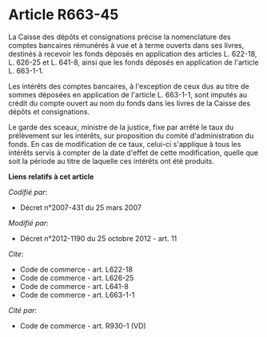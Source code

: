 # Article R663-45

La Caisse des dépôts et consignations précise la nomenclature des comptes bancaires rémunérés à vue et à terme ouverts dans
ses livres, destinés à recevoir les fonds déposés en application des articles L. 622-18, L. 626-25 et L. 641-8, ainsi que les
fonds déposés en application de l'article L. 663-1-1. 

Les intérêts des comptes bancaires, à l'exception de ceux dus au titre de sommes déposées en application de l'article L.
663-1-1, sont imputés au crédit du compte ouvert au nom du fonds dans les livres de la Caisse des dépôts et consignations. 

Le garde des sceaux, ministre de la justice, fixe par arrêté le taux du prélèvement sur les intérêts, sur proposition du
comité d'administration du fonds. En cas de modification de ce taux, celui-ci s'applique à tous les intérêts servis à compter
de la date d'effet de cette modification, quelle que soit la période au titre de laquelle ces intérêts ont été produits.

**Liens relatifs à cet article**

_Codifié par_:

  - Décret n°2007-431 du 25 mars 2007

_Modifié par_:

  - Décret n°2012-1190 du 25 octobre 2012 - art. 11

_Cite_:

  - Code de commerce - art. L622-18
  - Code de commerce - art. L626-25
  - Code de commerce - art. L641-8
  - Code de commerce - art. L663-1-1

_Cité par_:

  - Code de commerce - art. R930-1 (VD)
